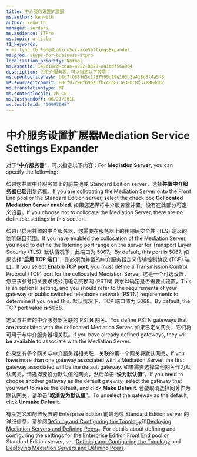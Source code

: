 ```yaml
---
title: 中介服务设置扩展器
ms.author: kenwith
author: kenwith
manager: serdars
ms.audience: ITPro
ms.topic: article
f1_keywords:
- ms.lync.tb.FeMediationServiceSettingsExpander
ms.prod: skype-for-business-itpro
localization_priority: Normal
ms.assetid: 142c1acd-cdaa-4922-8379-aa1bdf56a964
description: 为中介服务器，可以指定以下各项：
ms.openlocfilehash: b1d7f088165c1287599d19e103b3a418d5f4a5f8
ms.sourcegitcommit: 08cf97296fb9ba6fbc4d68c3e380c8f37e86dd02
ms.translationtype: MT
ms.contentlocale: zh-CN
ms.lasthandoff: 06/21/2018
ms.locfileid: "19997085"
---
```

# <a name="mediation-service-settings-expander"></a><span data-ttu-id="ec430-103">中介服务设置扩展器</span><span class="sxs-lookup"><span data-stu-id="ec430-103">Mediation Service Settings Expander</span></span>
 
<span data-ttu-id="ec430-104">对于“**中介服务器**”，可以指定以下内容：</span><span class="sxs-lookup"><span data-stu-id="ec430-104">For **Mediation Server**, you can specify the following:</span></span>
  
<span data-ttu-id="ec430-105">如果您并置中介服务器上的前端池或 Standard Edition server，选择**并置中介服务器已启用**复选框。</span><span class="sxs-lookup"><span data-stu-id="ec430-105">If you are collocating the Mediation Server onto the Front End pool or the Standard Edition server, select the check box **Collocated Mediation Server enabled**.</span></span> <span data-ttu-id="ec430-106">如果您选择将中介服务器并置，没有在此部分可定义设置。</span><span class="sxs-lookup"><span data-stu-id="ec430-106">If you choose not to collocate the Mediation Server, there are no definable settings in this section.</span></span> 
  
<span data-ttu-id="ec430-107">如果已启用并置的中介服务器，您需要在服务器上的传输层安全性 (TLS) 定义的侦听端口范围。</span><span class="sxs-lookup"><span data-stu-id="ec430-107">If you have enabled the collocation of the Mediation Server, you need to define the listening port range on the server for Transport Layer Security (TLS).</span></span> <span data-ttu-id="ec430-108">默认情况下，此端口为 5067。</span><span class="sxs-lookup"><span data-stu-id="ec430-108">By default, this port is 5067.</span></span> <span data-ttu-id="ec430-109">如果选择“**启用 TCP 端口**”，则必须为并置的中介服务器定义传输控制协议 (TCP) 端口。</span><span class="sxs-lookup"><span data-stu-id="ec430-109">If you select **Enable TCP port**, you must define a Transmission Control Protocol (TCP) port for the collocated Mediation Server.</span></span> <span data-ttu-id="ec430-110">这是一个可选设置，您应该参考网关要求或公用电话交换网 (PSTN) 要求以确定是否需要此设置。</span><span class="sxs-lookup"><span data-stu-id="ec430-110">This is an optional setting, and you should refer to the requirements of your gateway or public switched telephone network (PSTN) requirements to determine if you need this.</span></span> <span data-ttu-id="ec430-111">默认情况下，TCP 端口值为 5068。</span><span class="sxs-lookup"><span data-stu-id="ec430-111">By default, the TCP port value is 5068.</span></span>
  
<span data-ttu-id="ec430-112">定义与并置的中介服务器关联的 PSTN 网关。</span><span class="sxs-lookup"><span data-stu-id="ec430-112">You define PSTN gateways that are associated with the collocated Mediation Server.</span></span> <span data-ttu-id="ec430-113">如果已定义网关，它们将可用于与中介服务器相关联。</span><span class="sxs-lookup"><span data-stu-id="ec430-113">If you have already defined gateways, they will be available to associate with the Mediation Server.</span></span> 
  
<span data-ttu-id="ec430-114">如果您有多个网关与中介服务器相关联，关联的第一个网关将默认网关。</span><span class="sxs-lookup"><span data-stu-id="ec430-114">If you have more than one gateway associated with a Mediation Server, the first gateway associated will be the default gateway.</span></span> <span data-ttu-id="ec430-115">如果需要选择其他网关作为默认网关，请选择要设为默认值的网关，然后单击“**设为默认值**”。</span><span class="sxs-lookup"><span data-stu-id="ec430-115">If you need to choose another gateway as the default gateway, select the gateway that you want to make the default, and click **Make Default**.</span></span> <span data-ttu-id="ec430-116">若要取消选择网关作为默认网关，请单击“**取消设为默认值**”。</span><span class="sxs-lookup"><span data-stu-id="ec430-116">To unselect the gateway as the default, click **Unmake Default**.</span></span>
  
<span data-ttu-id="ec430-117">有关定义和配置设置的 Enterprise Edition 前端池或 Standard Edition server 的详细信息，请参阅[Defining and Configuring the Topology](http://technet.microsoft.com/library/51d1601e-4f83-48d4-ad08-3b4d5e2003aa.aspx)和[Deploying Mediation Servers and Defining Peers](http://technet.microsoft.com/library/a684f1da-6671-4011-adf6-2db49e2528e2.aspx)。</span><span class="sxs-lookup"><span data-stu-id="ec430-117">For details about defining and configuring the settings for the Enterprise Edition Front End pool or Standard Edition server, see [Defining and Configuring the Topology](http://technet.microsoft.com/library/51d1601e-4f83-48d4-ad08-3b4d5e2003aa.aspx) and [Deploying Mediation Servers and Defining Peers](http://technet.microsoft.com/library/a684f1da-6671-4011-adf6-2db49e2528e2.aspx).</span></span>
  

